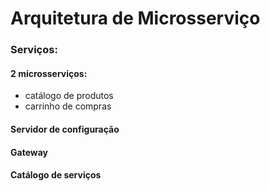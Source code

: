 # Arquitetura de Microsserviço

###  Serviços:

#### 2 microsserviços:
* catálogo de produtos
* carrinho de compras

#### Servidor de configuração

#### Gateway

#### Catálogo de serviços